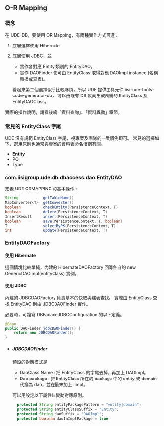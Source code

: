 ## O-R Mapping 

### 概念

在 UDE-DB，要使用 OR Mapping，有兩種實作方式可選：

1. 底層選擇使用 Hibernate
2. 底層使用 JDBC，並
   * 實作各對應 Entity 類別的 EntityDAO。
   * 實作 DAOFinder 使可由 EntityClass 取得對應 DAOImpl instance (名稱轉換或查表)。
   
   看起來第二個選擇似乎比較麻煩，所以 UDE 提供工具元件 iisi-ude-tools-code-generator-db，
   可以由既有 DB 反向生成所需的 EntityClass 及 EntityDAOClass。
   
   
實際的操作說明，請看後續「資料查詢」、「資料異動」章節。
   
### 常見的 EntityClass 字尾

UDE 沒有規範 EntityClass 字尾，視專案及團隊的一致慣例即可。
常見的選擇如下，選用原則也通常與專案的資料表命名慣例有關。

* **Entity**
* PO
* Type

### com.iisigroup.ude.db.dbaccess.dao.EntityDAO

定義 UDE ORMAPPING 的基本操作 : 

``` java
String           getTableName()
MapConverter<T>  getConverter()
boolean          checkEntity(PersistenceContext, T)
boolean          delete(PersistenceContext, T)
InsertResult     insert(PersistenceContext, T)
boolean          save(PersistenceContext, T, boolean)
T                selectByPK(PersistenceContext, T)
int              update(PersistenceContext, T)
```


### EntityDAOFactory

#### 使用 Hibernate

這個情境比較單純，內建的 HibernateDAOFactory 回傳各自的 new GenericDAOImpl<T>(entityClass) 實例。

#### 使用 JDBC

內建的 JDBCDAOFactory 負責基本的快取與建表查找。
實際由 EntityClass 查找 EntityDAO 則由 JDBCDAOFinder 實作。

必要時，可複寫 DBFacadeJDBCConfiguration 的以下定義。

``` java
@Bean
public DAOFinder jdbcDAOFinder() {
    return new JDBCDAOFinder();
}
```

* ##### JDBCDAOFinder

  預設的對應模式是  
  * DaoClass Name : 把 EntityClass 的字尾去掉，再加上 DAOImpl。
  * Dao package : 把 EntityClass 所在的 package 中的 entity 或 domain 代換為 dao，並在最末加上 .impl。
  
  可以用設定以下屬性以變動對應原則。
  ``` java
    protected String entityPackagePattern = "entity|domain";
    protected String entityClassSuffix = "Entity";
    protected String daoSuffix = "DAOImpl";
    protected boolean daoInImplPackage = true;
  ```
  








